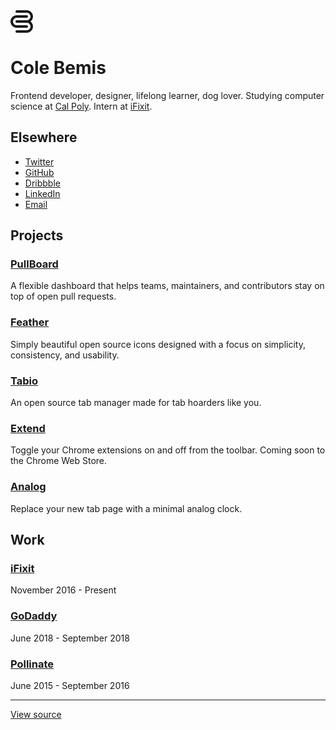 <svg id="logo" viewBox="0 0 36 36" width="36" height="36" fill="currentColor">
  <title>Cole Bemis Logo</title>
  <path d="M36,26c0,5.52-4.48,10-10,10H10c-1.1,0-2-0.9-2-2s0.9-2,2-2h16c3.31,0,6-2.69,6-6s-2.69-6-6-6H10c-1.1,0-2-0.9-2-2c0-1.1,0.9-2,2-2h16c3.31,0,6-2.69,6-6s-2.69-6-6-6H10C8.9,4,8,3.1,8,2s0.9-2,2-2h16c5.52,0,10,4.48,10,10c0,3.27-1.58,6.18-4.01,8 C34.42,19.82,36,22.73,36,26z" />
  <path d="M28,26c0,1.1-0.9,2-2,2H10C4.48,28,0,23.52,0,18C0,12.48,4.48,8,10,8h16c1.1,0,2,0.9,2,2s-0.9,2-2,2H10c-3.31,0-6,2.69-6,6c0,3.31,2.69,6,6,6h16C27.1,24,28,24.9,28,26z" />
</svg>

# Cole Bemis

Frontend developer, designer, lifelong learner, dog lover. Studying computer science at [Cal Poly](https://calpoly.edu). Intern at [iFixit](https://ifixit.com).

## Elsewhere

- [Twitter](https://twitter.com/colebemis)
- [GitHub](https://github.com/colebemis)
- [Dribbble](https://dribbble.com/colebemis)
- [LinkedIn](https://linkedin.com/in/colebemis)
- [Email](mailto:cole@colebemis.com)

## Projects

### [PullBoard](https://pullboard.now.sh)
A flexible dashboard that helps teams, maintainers, and contributors stay on top of open pull requests.

### [Feather](https://feathericons.com)
Simply beautiful open source icons designed with a focus on simplicity, consistency, and usability.

### [Tabio](https://usetabio.com)
An open source tab manager made for tab hoarders like you.

### [Extend](https://github.com/colebemis/extend)
Toggle your Chrome extensions on and off from the toolbar. Coming soon to the Chrome Web Store.

### [Analog](https://github.com/colebemis/analog)
Replace your new tab page with a minimal analog clock.

## Work

### [iFixit](https://ifixit.com)
November 2016 - Present

### [GoDaddy](https://godaddy.com)
June 2018 - September 2018

### [Pollinate](https://pollinate.com)
June 2015 - September 2016

---

[View source](https://github.com/colebemis/colebemis.com)
